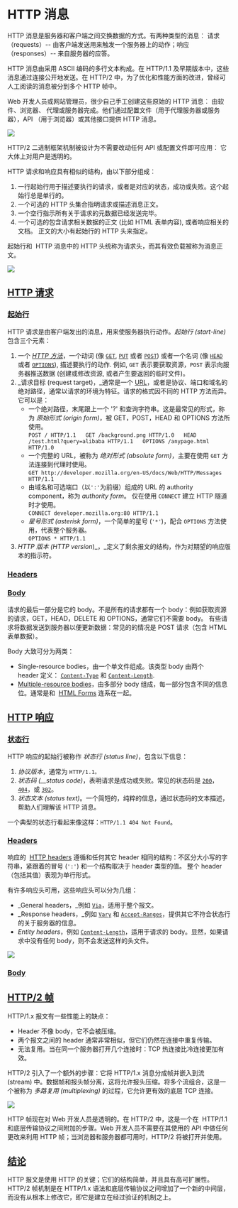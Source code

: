 # HTTP 消息

HTTP 消息是服务器和客户端之间交换数据的方式。有两种类型的消息︰ 请求（requests）-- 由客户端发送用来触发一个服务器上的动作；响应（responses）-- 来自服务器的应答。

HTTP 消息由采用 ASCII 编码的多行文本构成。在 HTTP/1.1 及早期版本中，这些消息通过连接公开地发送。在 HTTP/2 中，为了优化和性能方面的改进，曾经可人工阅读的消息被分到多个 HTTP 帧中。

Web 开发人员或网站管理员，很少自己手工创建这些原始的 HTTP 消息︰ 由软件、浏览器、 代理或服务器完成。他们通过配置文件（用于代理服务器或服务器），API （用于浏览器）或其他接口提供 HTTP 消息。

![](https://mdn.mozillademos.org/files/13825/HTTPMsg2.png)

HTTP/2 二进制框架机制被设计为不需要改动任何 API 或配置文件即可应用︰ 它大体上对用户是透明的。

HTTP 请求和响应具有相似的结构，由以下部分组成︰

1.  一行起始行用于描述要执行的请求，或者是对应的状态，成功或失败。这个起始行总是单行的。
2.  一个可选的 HTTP 头集合指明请求或描述消息正文。
3.  一个空行指示所有关于请求的元数据已经发送完毕。
4.  一个可选的包含请求相关数据的正文 (比如 HTML 表单内容), 或者响应相关的文档。 正文的大小有起始行的 HTTP 头来指定。

起始行和  HTTP 消息中的 HTTP 头统称为请求头，而其有效负载被称为消息正文。

![](https://mdn.mozillademos.org/files/13827/HTTPMsgStructure2.png)

[HTTP 请求](#http_请求 "Permalink to HTTP 请求")
------------------------------------------

### [起始行](#起始行 "Permalink to 起始行")

HTTP 请求是由客户端发出的消息，用来使服务器执行动作。_起始行 (start-line)_ 包含三个元素：

1.  一个 _[HTTP 方法](https://developer.mozilla.org/en-US/docs/Web/HTTP/Methods)_，一个动词 (像 [`GET`](https://developer.mozilla.org/zh-CN/docs/Web/HTTP/Methods/GET), [`PUT`](https://developer.mozilla.org/zh-CN/docs/Web/HTTP/Methods/PUT) 或者 [`POST`](https://developer.mozilla.org/zh-CN/docs/Web/HTTP/Methods/POST)) 或者一个名词 (像 [`HEAD`](https://developer.mozilla.org/zh-CN/docs/Web/HTTP/Methods/HEAD) 或者 [`OPTIONS`](https://developer.mozilla.org/zh-CN/docs/Web/HTTP/Methods/OPTIONS)), 描述要执行的动作. 例如, `GET` 表示要获取资源，`POST` 表示向服务器推送数据 (创建或修改资源, 或者产生要返回的临时文件)。
2.  _请求目标 (request target)，_通常是一个 [URL](https://developer.mozilla.org/zh-CN/docs/Glossary/URL)，或者是协议、端口和域名的绝对路径，通常以请求的环境为特征。请求的格式因不同的 HTTP 方法而异。它可以是：
    *   一个绝对路径，末尾跟上一个 '?' 和查询字符串。这是最常见的形式，称为 _原始形式 (origin form)_，被 GET，POST，HEAD 和 OPTIONS 方法所使用。  
        `POST / HTTP/1.1  
        GET /background.png HTTP/1.0  
        HEAD /test.html?query=alibaba HTTP/1.1  
        OPTIONS /anypage.html HTTP/1.0`
    *   一个完整的 URL，被称为 _绝对形式 (absolute form)_，主要在使用 `GET` 方法连接到代理时使用。  
        `GET http://developer.mozilla.org/en-US/docs/Web/HTTP/Messages HTTP/1.1`
    *   由域名和可选端口（以`':'`为前缀）组成的 URL 的 authority component，称为 _authority form_。 仅在使用 `CONNECT` 建立 HTTP 隧道时才使用。  
        `CONNECT developer.mozilla.org:80 HTTP/1.1`
    *   _星号形式 (asterisk form)_，一个简单的星号 (`'*'`)，配合 `OPTIONS` 方法使用，代表整个服务器。  
        `OPTIONS * HTTP/1.1`
3.  _HTTP 版本 (HTTP version_)_，_定义了剩余报文的结构，作为对期望的响应版本的指示符。

### [Headers](#headers "Permalink to Headers")

### [Body](#body "Permalink to Body")

请求的最后一部分是它的 body。不是所有的请求都有一个 body：例如获取资源的请求，GET，HEAD，DELETE 和 OPTIONS，通常它们不需要 body。 有些请求将数据发送到服务器以便更新数据：常见的的情况是 POST 请求（包含 HTML 表单数据）。

Body 大致可分为两类：

*   Single-resource bodies，由一个单文件组成。该类型 body 由两个 header 定义： [`Content-Type`](https://developer.mozilla.org/zh-CN/docs/Web/HTTP/Headers/Content-Type) 和 [`Content-Length`](https://developer.mozilla.org/zh-CN/docs/Web/HTTP/Headers/Content-Length).
*   [Multiple-resource bodies](https://developer.mozilla.org/en-US/docs/Web/HTTP/Basics_of_HTTP/MIME_types#multipartform-data)，由多部分 body 组成，每一部分包含不同的信息位。通常是和  [HTML Forms](https://developer.mozilla.org/en-US/docs/Learn/Forms) 连系在一起。

[HTTP 响应](#http_响应 "Permalink to HTTP 响应")
------------------------------------------

### [状态行](#状态行 "Permalink to 状态行")

HTTP 响应的起始行被称作 _状态行_ _(status line)_，包含以下信息：

1.  _协议版本_，通常为 `HTTP/1.1。`
2.  _状态码 (__status code)_，表明请求是成功或失败。常见的状态码是 [`200`](https://developer.mozilla.org/zh-CN/docs/Web/HTTP/Status/200)，[`404`](https://developer.mozilla.org/zh-CN/docs/Web/HTTP/Status/404)，或 [`302`](https://developer.mozilla.org/zh-CN/docs/Web/HTTP/Status/302)。
3.  _状态文本 (status text)_。一个简短的，纯粹的信息，通过状态码的文本描述，帮助人们理解该 HTTP 消息。

一个典型的状态行看起来像这样：`HTTP/1.1 404 Not Found`。

### [Headers](#headers_2 "Permalink to Headers")

响应的  [HTTP headers](https://developer.mozilla.org/en-US/docs/Web/HTTP/Headers) 遵循和任何其它 header 相同的结构：不区分大小写的字符串，紧跟着的冒号 (`':'`) 和一个结构取决于 header 类型的值。 整个 header（包括其值）表现为单行形式。

有许多响应头可用，这些响应头可以分为几组：

*   _General headers，_例如 [`Via`](https://developer.mozilla.org/zh-CN/docs/Web/HTTP/Headers/Via)，适用于整个报文。
*   _Response headers，_例如 [`Vary`](https://developer.mozilla.org/zh-CN/docs/Web/HTTP/Headers/Vary) 和 [`Accept-Ranges`](https://developer.mozilla.org/zh-CN/docs/Web/HTTP/Headers/Accept-Ranges)，提供其它不符合状态行的关于服务器的信息。
*   _Entity headers_，例如 [`Content-Length`](https://developer.mozilla.org/zh-CN/docs/Web/HTTP/Headers/Content-Length)，适用于请求的 body。显然，如果请求中没有任何 body，则不会发送这样的头文件。

![](https://mdn.mozillademos.org/files/13823/HTTP_Response_Headers2.png)

### [Body](#body_2 "Permalink to Body")

[HTTP/2 帧](#http2_帧 "Permalink to HTTP/2 帧")
--------------------------------------------

HTTP/1.x 报文有一些性能上的缺点：

*   Header 不像 body，它不会被压缩。
*   两个报文之间的 header 通常非常相似，但它们仍然在连接中重复传输。
*   无法复用。当在同一个服务器打开几个连接时：TCP 热连接比冷连接更加有效。

HTTP/2 引入了一个额外的步骤：它将 HTTP/1.x 消息分成帧并嵌入到流 (stream) 中。数据帧和报头帧分离，这将允许报头压缩。将多个流组合，这是一个被称为 _多路复用 (multiplexing)_ 的过程，它允许更有效的底层 TCP 连接。

![](https://mdn.mozillademos.org/files/13819/Binary_framing2.png)

HTTP 帧现在对 Web 开发人员是透明的。在 HTTP/2 中，这是一个在  HTTP/1.1 和底层传输协议之间附加的步骤。Web 开发人员不需要在其使用的 API 中做任何更改来利用 HTTP 帧；当浏览器和服务器都可用时，HTTP/2 将被打开并使用。

[结论](#结论 "Permalink to 结论")
---------------------------

HTTP 报文是使用 HTTP 的关键；它们的结构简单，并且具有高可扩展性。HTTP/2 帧机制是在 HTTP/1.x 语法和底层传输协议之间增加了一个新的中间层，而没有从根本上修改它，即它是建立在经过验证的机制之上。